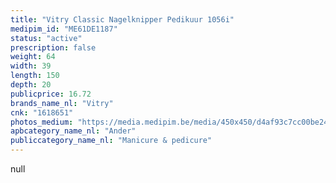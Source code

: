 ```yaml
---
title: "Vitry Classic Nagelknipper Pedikuur 1056i"
medipim_id: "ME61DE1187"
status: "active"
prescription: false
weight: 64
width: 39
length: 150
depth: 20
publicprice: 16.72
brands_name_nl: "Vitry"
cnk: "1618651"
photos_medium: "https://media.medipim.be/media/450x450/d4af93c7cc00be244f53bee88013662a547c2834.jpg"
apbcategory_name_nl: "Ander"
publiccategory_name_nl: "Manicure & pedicure"
---
```

null
